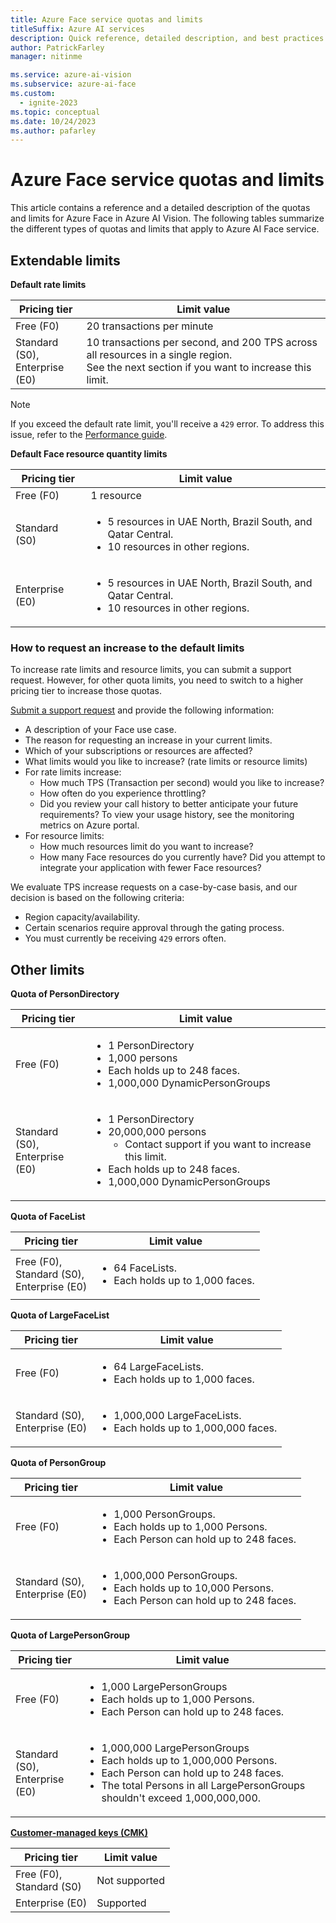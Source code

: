 ```yaml
---
title: Azure Face service quotas and limits
titleSuffix: Azure AI services
description: Quick reference, detailed description, and best practices on the quotas and limits for the Face service in Azure AI Vision.
author: PatrickFarley
manager: nitinme

ms.service: azure-ai-vision
ms.subservice: azure-ai-face
ms.custom:
  - ignite-2023
ms.topic: conceptual
ms.date: 10/24/2023
ms.author: pafarley
---
```


# Azure Face service quotas and limits

This article contains a reference and a detailed description of the quotas and limits for Azure Face in Azure AI Vision. The following tables summarize the different types of quotas and limits that apply to Azure AI Face service.

## Extendable limits

**Default rate limits**

| **Pricing tier** | **Limit value** |
| --- | --- |
| Free (F0) | 20 transactions per minute |
| Standard (S0),</br>Enterprise (E0) | 10 transactions per second, and 200 TPS across all resources in a single region.</br>See the next section if you want to increase this limit. |

> [!NOTE]
> If you exceed the default rate limit, you'll receive a `429` error. To address this issue, refer to the [Performance guide](/azure/ai-services/computer-vision/how-to/mitigate-latency#handle-errors-effectively).

**Default Face resource quantity limits**

| **Pricing tier** | **Limit value** |
| --- | --- |
|Free (F0)| 1 resource|
| Standard (S0) | <ul><li>5 resources in UAE North, Brazil South, and Qatar Central.</li><li>10 resources in other regions.</li></ul> |
| Enterprise (E0) | <ul><li>5 resources in UAE North, Brazil South, and Qatar Central.</li><li>10 resources in other regions.</li></ul> |


### How to request an increase to the default limits 

To increase rate limits and resource limits, you can submit a support request. However, for other quota limits, you need to switch to a higher pricing tier to increase those quotas. 

[Submit a support request](/azure/ai-services/cognitive-services-support-options?context=%2Fazure%2Fai-services%2Fopenai%2Fcontext%2Fcontext) and provide the following information: 
- A description of your Face use case.
- The reason for requesting an increase in your current limits. 
- Which of your subscriptions or resources are affected? 
- What limits would you like to increase? (rate limits or resource limits) 
- For rate limits increase: 
    - How much TPS (Transaction per second) would you like to increase? 
    - How often do you experience throttling? 
    - Did you review your call history to better anticipate your future requirements? To view your usage history, see the monitoring metrics on Azure portal. 
- For resource limits: 
    - How much resources limit do you want to increase? 
    - How many Face resources do you currently have? Did you attempt to integrate your application with fewer Face resources? 

We evaluate TPS increase requests on a case-by-case basis, and our decision is based on the following criteria:
- Region capacity/availability.
- Certain scenarios require approval through the gating process.
- You must currently be receiving `429` errors often.


## Other limits

**Quota of PersonDirectory**

| **Pricing tier** | **Limit value** |
| --- | --- |
| Free (F0) |<ul><li>1 PersonDirectory</li><li>1,000 persons</li><li>Each holds up to 248 faces.</li><li>1,000,000 DynamicPersonGroups</li></ul>|
| Standard (S0),</br>Enterprise (E0) | <ul><li>1 PersonDirectory</li><li>20,000,000 persons<ul><li>Contact support if you want to increase this limit.</li></ul></li><li>Each holds up to 248 faces.</li><li>1,000,000 DynamicPersonGroups</li></ul> |


**Quota of FaceList**

| **Pricing tier** | **Limit value** |
| --- | --- |
| Free (F0),</br>Standard (S0),</br>Enterprise (E0) |<ul><li>64 FaceLists.</li><li>Each holds up to 1,000 faces.</li></ul>|

**Quota of LargeFaceList**

| **Pricing tier** | **Limit value** |
| --- | --- |
| Free (F0) | <ul><li>64 LargeFaceLists.</li><li>Each holds up to 1,000 faces.</li></ul>|
| Standard (S0),</br>Enterprise (E0)  | <ul><li>1,000,000 LargeFaceLists.</li><li>Each holds up to 1,000,000 faces.</li></ul> |

**Quota of PersonGroup** 

| **Pricing tier** | **Limit value** |
| --- | --- |
| Free (F0) |<ul><li>1,000 PersonGroups. </li><li>Each holds up to 1,000 Persons.</li><li>Each Person can hold up to 248 faces.</li></ul>|
| Standard (S0),</br>Enterprise (E0)  |<ul><li>1,000,000 PersonGroups.</li> <li>Each holds up to 10,000 Persons.</li><li>Each Person can hold up to 248 faces.</li></ul>|

**Quota of LargePersonGroup** 

| **Pricing tier** | **Limit value** |
| --- | --- |
| Free (F0) | <ul><li>1,000 LargePersonGroups</li><li> Each holds up to 1,000 Persons.</li><li>Each Person can hold up to 248 faces.</li></ul> |
| Standard (S0),</br>Enterprise (E0) | <ul><li>1,000,000 LargePersonGroups</li><li> Each holds up to 1,000,000 Persons.</li><li>Each Person can hold up to 248 faces.</li><li>The total Persons in all LargePersonGroups shouldn't exceed 1,000,000,000.</li></ul> |

**[Customer-managed keys (CMK)](/azure/ai-services/computer-vision/identity-encrypt-data-at-rest)**

| **Pricing tier** | **Limit value** |
| --- | --- |
| Free (F0),</br>Standard (S0)  | Not supported |
| Enterprise (E0) | Supported |

